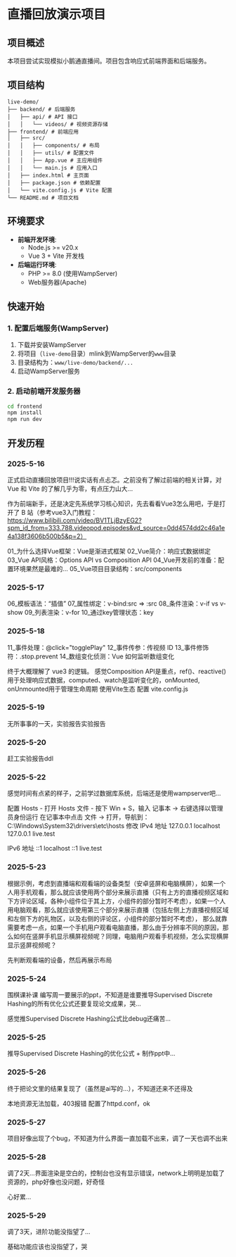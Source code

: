 # 直播回放演示项目

## 项目概述
本项目尝试实现模拟小鹅通直播间。项目包含响应式前端界面和后端服务。

## 项目结构
 ```
live-demo/
├── backend/ # 后端服务
│   ├── api/ # API 接口
│   │   └── videos/ # 视频资源存储
├── frontend/ # 前端应用
│   ├── src/
│   │   ├── components/ # 布局
│   │   ├── utils/ # 配置文件
│   │   ├── App.vue # 主应用组件
│   │   └── main.js # 应用入口
│   ├── index.html # 主页面
│   ├── package.json # 依赖配置
│   └── vite.config.js # Vite 配置
└── README.md # 项目文档
 ```

## 环境要求
- **前端开发环境**:
  - Node.js >= v20.x 
  - Vue 3 + Vite 开发栈
- **后端运行环境**:
  - PHP >= 8.0 (使用WampServer) 
  - Web服务器(Apache)

## 快速开始
### 1. 配置后端服务(WampServer)
1. 下载并安装WampServer
2. 将项目（`live-demo`目录）mlink到WampServer的`www`目录
3. 目录结构为：`www/live-demo/backend/...`
4. 启动WampServer服务

### 2. 启动前端开发服务器
```bash
cd frontend
npm install   
npm run dev  
```

## 开发历程
###  2025-5-16
正式启动直播回放项目!!!说实话有点忐忑。之前没有了解过前端的相关计算，对 Vue 和 Vite 的了解几乎为零，有点压力山大...

作为前端新手，还是决定先系统学习核心知识，先去看看Vue3怎么用吧，于是打开了 B 站（参考vue3入门教程：https://www.bilibili.com/video/BV1TLjBzyEG2?spm_id_from=333.788.videopod.episodes&vd_source=0dd4574dd2c46a1e4a138f3606b500b5&p=2）

01_为什么选择Vue框架：Vue是渐进式框架
02_Vue简介：响应式数据绑定
03_Vue API风格：Options API vs Composition API
04_Vue开发前的准备：配置环境果然是最难的...
05_Vue项目目录结构：src/components

###  2025-5-17
06_模板语法：“插值”
07_属性绑定：v-bind:src => :src
08_条件渲染：v-if vs v-show 
09_列表渲染：v-for 
10_通过key管理状态：key


###  2025-5-18
11_事件处理：@click="togglePlay"
12_事件传参：传视频 ID
13_事件修饰符：.stop.prevent
14_数组变化侦测：Vue 如何监听数组变化

终于大概理解了 vue3 的逻辑。
感觉Composition API​​是重点，ref()、reactive()用于处理响应式数据，computed、watch是监听变化的，onMounted, onUnmounted用于管理生命周期
使用Vite生态​​
配置 vite.config.js 

###  2025-5-19
无所事事的一天，实验报告实验报告

###  2025-5-20
赶工实验报告ddl

###  2025-5-22
感觉时间有点紧的样子，之前学过数据库系统，后端还是使用wampserver吧...

配置 Hosts - 打开 Hosts 文件​​ - 按下 Win + S，输入 ​​记事本​​ → 右键选择 ​​以管理员身份运行​​
在记事本中点击 ​​文件 → 打开​​，导航到：
C:\Windows\System32\drivers\etc\hosts
修改
IPv4 地址
127.0.0.1    localhost
127.0.0.1    live.test

IPv6 地址
::1          localhost
::1          live.test

###  2025-5-23
根据示例，考虑到直播端和观看端的设备类型（安卓竖屏和电脑横屏），如果一个人用手机观看，那么就应该使用两个部分来展示直播（只有上方的直播视频区域和下方评论区域，各种小组件位于其上方，小组件的部分暂时不考虑），如果一个人用电脑观看，那么就应该使用第三个部分来展示直播（包括左侧上方直播视频区域和左侧下方的礼物区，以及右侧的评论区，小组件的部分暂时不考虑）， 那么就靠需要考虑一点，如果一个手机用户观看电脑直播，那么由于分辨率不同的原因，那么如何在竖屏手机显示横屏视频呢？同理，电脑用户观看手机视频，怎么实现横屏显示竖屏视频呢？

先判断观看端的设备，然后再展示布局

###  2025-5-24
围棋课补课
编写周一要展示的ppt，不知道是谁要推导Supervised Discrete Hashing的所有优化公式还要复现论文成果，哭...

感觉推Supervised Discrete Hashing公式比debug还痛苦...

###  2025-5-25
推导Supervised Discrete Hashing的优化公式 + 制作ppt中...

###  2025-5-26
终于把论文里的结果复现了（虽然是ai写的...），不知道还来不还得及

本地资源无法加载，403报错
配置了httpd.conf，ok

###  2025-5-27
项目好像出现了个bug，不知道为什么界面一直加载不出来，调了一天也调不出来

###  2025-5-28
调了2天...界面渲染是空白的，控制台也没有显示错误，network上明明是加载了资源的，php好像也没问题，好奇怪

心好累...

###  2025-5-29
调了3天，进阶功能没指望了...

基础功能应该也没指望了，哭
